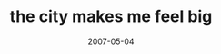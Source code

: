---
layout: base.njk
title : 'the city makes me feel big' 
view_title : 'the city makes me feel big' 
year : '2007' 
date : '2007-05-04' 
img_file : '/drawing/thecitymakesmefeelbig2.png' 
html_file : 'thecitymakesmefeelbig2' 
next_html : 'pardonmeineedtosavemyself.html' 
year_order : '50' 
permalink : "title/{{html_file}}.html"
---